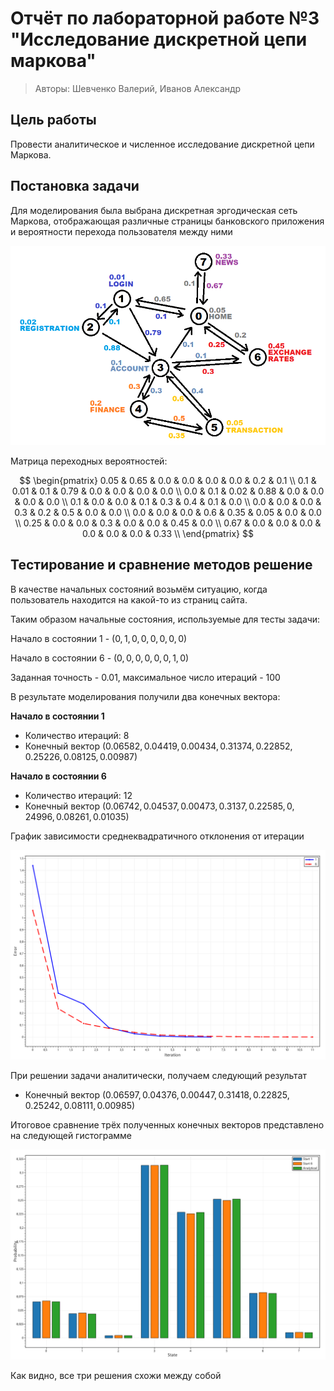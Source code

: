 # Отчёт по лабораторной работе №3 "Исследование дискретной цепи маркова"

> Авторы: Шевченко Валерий, Иванов Александр

## Цель работы

Провести аналитическое и численное исследование дискретной цепи Маркова.

## Постановка задачи

Для моделирования была выбрана дискретная эргодическая сеть Маркова, отображающая различные страницы банковского приложения и вероятности перехода пользователя между ними

![](chain.png)

Матрица переходных вероятностей:

$$
\begin{pmatrix}
0.05 & 0.65 & 0.0 & 0.0 & 0.0 & 0.0 & 0.2 & 0.1 \\
0.1 & 0.01 & 0.1 & 0.79 & 0.0 & 0.0 & 0.0 & 0.0 \\
0.0 & 0.1 & 0.02 & 0.88 & 0.0 & 0.0 & 0.0 & 0.0 \\
0.1 & 0.0 & 0.0 & 0.1 & 0.3 & 0.4 & 0.1 & 0.0 \\
0.0 & 0.0 & 0.0 & 0.3 & 0.2 & 0.5 & 0.0 & 0.0 \\
0.0 & 0.0 & 0.0 & 0.6 & 0.35 & 0.05 & 0.0 & 0.0 \\ 
0.25 & 0.0 & 0.0 & 0.3 & 0.0 & 0.0 & 0.45 & 0.0 \\
0.67 & 0.0 & 0.0 & 0.0 & 0.0 & 0.0 & 0.0 & 0.33 \\
\end{pmatrix}
$$

## Тестирование и сравнение методов решение

В качестве начальных состояний возьмём ситуацию, когда пользователь находится на какой-то из страниц сайта.

Таким образом начальные состояния, используемые для тесты задачи:

Начало в состоянии 1 - $(0, 1, 0, 0, 0, 0, 0, 0)$

Начало в состоянии 6 - $(0, 0, 0, 0, 0, 0, 1, 0)$

Заданная точность - $0.01$, максимальное число итераций - $100$

В результате моделирования получили два конечных вектора:

**Начало в состоянии 1**
- Количество итераций: 8
- Конечный вектор $(0.06582, 0.04419, 0.00434, 0.31374, 0.22852, 0.25226, 0.08125, 0.00987)$

**Начало в состоянии 6**
- Количество итераций: 12
- Конечный вектор $(0.06742, 0.04537, 0.00473, 0.3137, 0.22585, 0,24996, 0.08261, 0.01035)$

График зависимости среднеквадратичного отклонения от итерации

![](plot.png)

При решении задачи аналитически, получаем следующий результат
- Конечный вектор $(0.06597, 0.04376, 0.00447, 0.31418, 0.22825, 0.25242, 0.08111, 0.00985)$

Итоговое сравнение трёх полученных конечных векторов представлено на следующей гистограмме

![](solution.png)

Как видно, все три решения схожи между собой